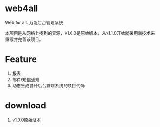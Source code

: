 # web4all
Web for all. 万能后台管理系统

本项目是从网络上找到的资源，v1.0.0是原始版本，从v1.1.0开始就采用新技术来重写并完善该项目。

# Feature

1. 报表
2. 邮件/短信通知
3. 动态生成各种后台管理系统的项目代码

# download

1. [v1.0.0原始版本](https://github.com/C0dingHere/web4all/releases/tag/v1.0.0)
